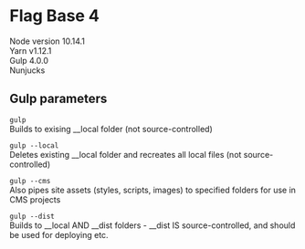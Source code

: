 # Flag Base 4

Node version 10.14.1  
Yarn v1.12.1  
Gulp 4.0.0  
Nunjucks  


## Gulp parameters ##

`gulp`  
Builds to exising __local folder (not source-controlled)  

`gulp --local`  
Deletes existing __local folder and recreates all local files (not source-controlled)

`gulp --cms`  
Also pipes site assets (styles, scripts, images) to specified folders for use in CMS projects

`gulp --dist`  
Builds to __local AND __dist folders - __dist IS source-controlled, and should be used for deploying etc.

